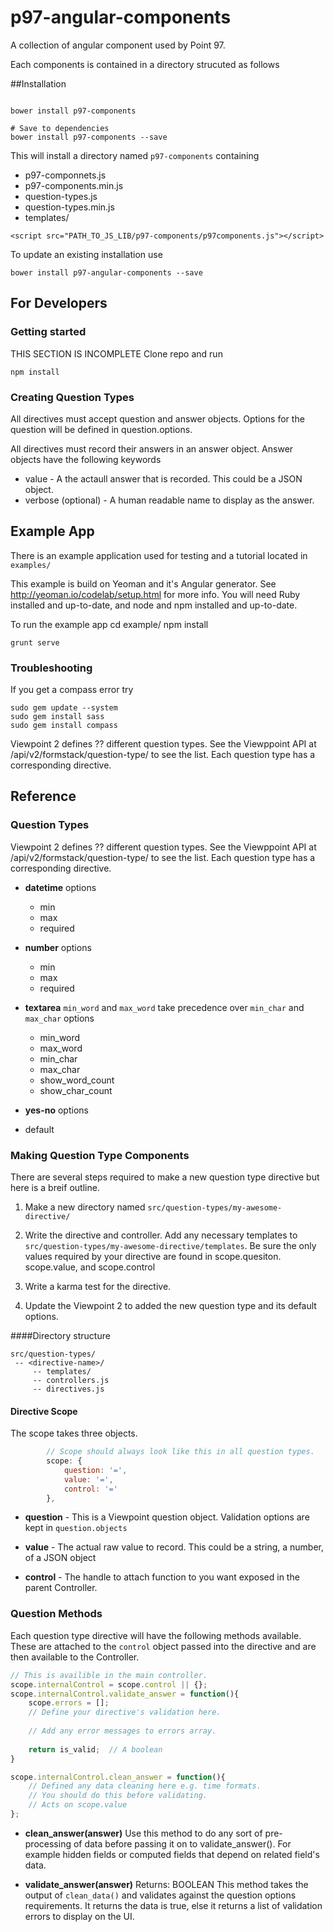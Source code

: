 
# p97-angular-components

A collection of angular component used by Point 97.

Each components is contained in a directory strucuted as follows

##Installation

```

bower install p97-components

# Save to dependencies
bower install p97-components --save

```

This will install a directory named `p97-components` containing 
* p97-componnets.js
* p97-components.min.js
* question-types.js
* question-types.min.js
* templates/

```
<script src="PATH_TO_JS_LIB/p97-components/p97components.js"></script>
```

To update an existing installation use
```
bower install p97-angular-components --save
```


## For Developers

### Getting started
THIS SECTION IS INCOMPLETE
Clone repo and run 
```
npm install
```

### Creating Question Types

All directives must accept question and answer objects. Options for the question will be defined
in question.options.

All directives must record their answers in an answer object. Answer objects have the following
keywords

* value - A the actaull answer that is recorded. This could be a JSON object. 
* verbose (optional) - A human readable name to display as the answer.


## Example App
There is an example application used for testing and a tutorial located in `examples/`

This example is build on Yeoman and it's Angular generator. See http://yeoman.io/codelab/setup.html for more info. You will need Ruby installed and up-to-date, and node and npm installed and up-to-date.

To run the example app
cd example/
npm install
```
grunt serve
```

### Troubleshooting
If you get a compass error try 


```
sudo gem update --system
sudo gem install sass
sudo gem install compass
```





Viewpoint 2 defines ?? different question types. See the Viewppoint API at /api/v2/formstack/question-type/ to see the list. Each question type has a corresponding directive.

## Reference
### Question Types
Viewpoint 2 defines ?? different question types. See the Viewppoint API at /api/v2/formstack/question-type/ to see the list. Each question type has a corresponding directive.

* **datetime** 
 options
  * min 
  * max
  * required

* **number**
 options
  * min
  * max
  * required
 
* **textarea**
  `min_word` and `max_word` take precedence over `min_char` and `max_char`
 options
  * min_word
  * max_word
  * min_char
  * max_char
  * show_word_count
  * show_char_count

* **yes-no**
 options
 * default


### Making Question Type Components

There are several steps required to make a new question type directive but here is a breif outline.

1. Make a new directory named `src/question-types/my-awesome-directive/`

1. Write the directive and controller. Add any necessary templates to  `src/question-types/my-awesome-directive/templates`. Be sure the only values required by your directive are found in scope.quesiton. scope.value, and scope.control

1. Write a karma test for the directive.

1. Update the Viewpoint 2 to added the new question type and its default options.  

####Directory structure
```
src/question-types/
 -- <directive-name>/
	 -- templates/
	 -- controllers.js
	 -- directives.js
```

#### Directive Scope
The scope takes three objects. 

```javascript
        // Scope should always look like this in all question types.
        scope: {
            question: '=', 
            value: '=',
            control: '='
        },
```

 * **question** - This is a Viewpoint question object. Validation options are kept in `question.objects`
 
 * **value** - The actual raw value to record. This could be a string, a number, of a JSON object
 
 * **control** - The handle to attach function to you want exposed in the parent Controller.
 


### Question Methods
Each question type directive will have the following methods available. These are attached to the `control` object passed into the directive and are then available to the Controller.

```javascript
// This is availible in the main controller.
scope.internalControl = scope.control || {};
scope.internalControl.validate_answer = function(){
	scope.errors = [];
	// Define your directive's validation here.
	
	// Add any error messages to errors array.
	
	return is_valid;  // A boolean	
}

scope.internalControl.clean_answer = function(){
	// Defined any data cleaning here e.g. time formats.
	// You should do this before validating. 
	// Acts on scope.value
};
```

* **clean_answer(answer)**
  Use this method to do any sort of pre-processing of data before passing it on to validate_answer(). For example hidden fields or computed fields that depend on related field's data. 

* **validate_answer(answer)**
  Returns: BOOLEAN
  This method takes the output of `clean_data()` and validates against the question options requirements. It returns the data is true, else it returns a list of validation errors to display on the UI. 
